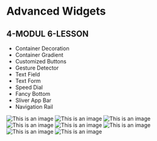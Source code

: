 # Advanced Widgets

## 4-MODUL 6-LESSON

- Container Decoration
- Container Gradient
- Customized Buttons
- Gesture Detector
- Text Field
- Text Form
- Speed Dial
- Fancy Bottom
- Sliver App Bar
- Navigation Rail

![This is an image](assets/readme/img.png)
![This is an image](assets/readme/img_1.png)
![This is an image](assets/readme/img_2.png)
![This is an image](assets/readme/img_3.png)
![This is an image](assets/readme/img_4.png)
![This is an image](assets/readme/img_5.png)
![This is an image](assets/readme/img_6.png)
![This is an image](assets/readme/img_7.png)
